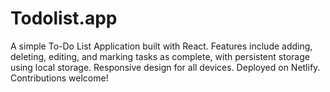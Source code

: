 # Todolist.app
A simple To-Do List Application built with React. Features include adding, deleting, editing, and marking tasks as complete, with persistent storage using local storage. Responsive design for all devices. Deployed on Netlify. Contributions welcome!
